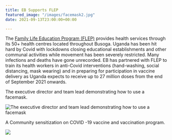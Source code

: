```yaml
---
title: EB Supports FLEP
featured_image: "/images/facemask2.jpg"
date: 2021-09-13T23:00:00+00:00

---
```

The [Family Life Education Program (FLEP)](http://flepuganda.org/ "http://flepuganda.org ") provides health services through its 50+ health centres located throughout Busoga. Uganda has been hit hard by Covid with lockdowns closing educational establishments and other communal activities while movement has been severely restricted. Many infections and deaths have gone unrecorded. EB has partnered with FLEP to train its health workers in anti-Covid interventions (hand-washing, social distancing, mask wearing) and in preparing for participation in vaccine delivery as Uganda expects to receive up to 27 million doses from the end of September 2021 onwards.

The executive director and team lead demonstrating how to use a facemask.

![The executive director and team lead demonstrating how to use a facemask](/images/facemask.jpg "The executive director and team lead demonstrating how to use a facemask")

A Community sensitization on COVID -19 vaccine and vaccination program.

![](/images/covid19vac.jpg)